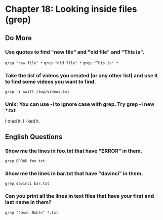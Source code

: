 
# Chapter 18: Looking inside files (grep)

## Do More

### Use quotes to find "new file" and "old file" and "This is".

`grep "new file" *`
`grep "old file" *`
`grep "This is" *`

### Take the list of videos you created (or any other list) and use it to find some videos you want to find.

`grep -i swift /tmp/videos.txt`

### Unix: You can use -i to ignore case with grep. Try grep -i new *.txt

I tried it, I liked it.

## English Questions

### Show me the lines in foo.txt that have "ERROR" in them.

`grep ERROR foo.txt`

### Show me the lines in bar.txt that have "davinci" in them.

`grep davinci bar.txt`

### Can you print all the lines in text files that have your first and last name in them?

`grep "Jason Noble" *.txt`
